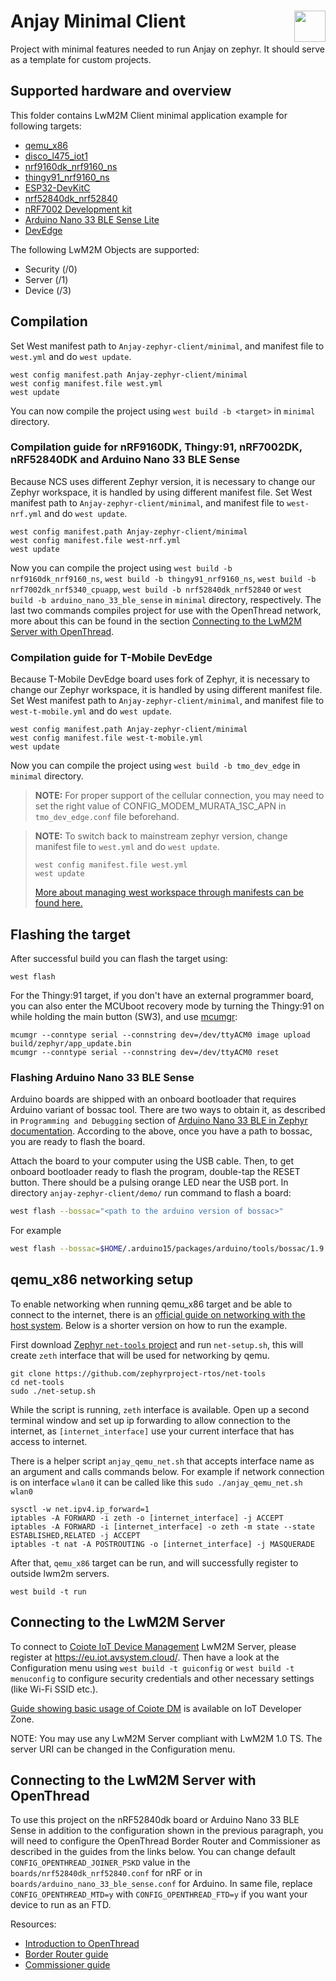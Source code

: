 # Anjay Minimal Client [<img align="right" height="50px" src="https://avsystem.github.io/Anjay-doc/_images/avsystem_logo.png">](http://www.avsystem.com/)

Project with minimal features needed to run Anjay on zephyr.
It should serve as a template for custom projects.
## Supported hardware and overview

This folder contains LwM2M Client minimal application example for following targets:
 - [qemu_x86](https://docs.zephyrproject.org/latest/boards/x86/qemu_x86/doc/index.html)
 - [disco_l475_iot1](https://docs.zephyrproject.org/latest/boards/arm/disco_l475_iot1/doc/index.html)
 - [nrf9160dk_nrf9160_ns](https://developer.nordicsemi.com/nRF_Connect_SDK/doc/latest/nrf/ug_nrf9160.html)
 - [thingy91_nrf9160_ns](https://developer.nordicsemi.com/nRF_Connect_SDK/doc/latest/nrf/ug_thingy91.html)
 - [ESP32-DevKitC](https://www.espressif.com/en/products/devkits/esp32-devkitc)
 - [nrf52840dk_nrf52840](https://docs.zephyrproject.org/latest/boards/arm/nrf52840dk_nrf52840/doc/index.html)
 - [nRF7002 Development kit](https://www.nordicsemi.com/Products/Development-hardware/nRF7002-DK)
 - [Arduino Nano 33 BLE Sense Lite](https://store.arduino.cc/products/arduino-nano-33-ble-sense)
 - [DevEdge](https://devedge.t-mobile.com/solutions/iotdevkit)

The following LwM2M Objects are supported:
 - Security (/0)
 - Server (/1)
 - Device (/3)

## Compilation

Set West manifest path to `Anjay-zephyr-client/minimal`, and manifest file to `west.yml` and do `west update`.
```
west config manifest.path Anjay-zephyr-client/minimal
west config manifest.file west.yml
west update
```

You can now compile the project using `west build -b <target>` in `minimal` directory.

### Compilation guide for nRF9160DK, Thingy:91, nRF7002DK, nRF52840DK and Arduino Nano 33 BLE Sense

Because NCS uses different Zephyr version, it is necessary to change our Zephyr workspace, it is handled by using different manifest file.
Set West manifest path to `Anjay-zephyr-client/minimal`, and manifest file to `west-nrf.yml` and do `west update`.
```
west config manifest.path Anjay-zephyr-client/minimal
west config manifest.file west-nrf.yml
west update
```
Now you can compile the project using `west build -b nrf9160dk_nrf9160_ns`, `west build -b thingy91_nrf9160_ns`, `west build -b nrf7002dk_nrf5340_cpuapp`, `west build -b nrf52840dk_nrf52840` or `west build -b arduino_nano_33_ble_sense` in `minimal` directory, respectively. The last two commands compiles project for use with the OpenThread network, more about this can be found in the section [Connecting to the LwM2M Server with OpenThread](#connecting-to-the-lwm2m-server-with-openthread).

### Compilation guide for T-Mobile DevEdge

Because T-Mobile DevEdge board uses fork of Zephyr, it is necessary to change our Zephyr workspace, it is handled by using different manifest file.
Set West manifest path to `Anjay-zephyr-client/minimal`, and manifest file to `west-t-mobile.yml` and do `west update`.
```
west config manifest.path Anjay-zephyr-client/minimal
west config manifest.file west-t-mobile.yml
west update
```
Now you can compile the project using `west build -b tmo_dev_edge` in `minimal` directory.

> **__NOTE:__**
> For proper support of the cellular connection, you may need to set the right value of CONFIG_MODEM_MURATA_1SC_APN in `tmo_dev_edge.conf` file beforehand.


> **__NOTE:__**
> To switch back to mainstream zephyr version, change manifest file to `west.yml` and do `west update`.
> ```
> west config manifest.file west.yml
> west update
> ```
> [More about managing west workspace through manifests can be found here.](https://docs.zephyrproject.org/latest/guides/west/manifest.html)

## Flashing the target

After successful build you can flash the target using:

```shell
west flash
```

For the Thingy:91 target, if you don't have an external programmer board, you can also enter the MCUboot recovery mode by turning the Thingy:91 on while holding the main button (SW3), and use [mcumgr](https://github.com/apache/mynewt-mcumgr-cli):

```shell
mcumgr --conntype serial --connstring dev=/dev/ttyACM0 image upload build/zephyr/app_update.bin
mcumgr --conntype serial --connstring dev=/dev/ttyACM0 reset
```

### Flashing Arduino Nano 33 BLE Sense

Arduino boards are shipped with an onboard bootloader that requires Arduino variant of bossac tool.
There are two ways to obtain it, as described in `Programming and Debugging` section of
[Arduino Nano 33 BLE in Zephyr documentation](https://docs.zephyrproject.org/latest/boards/arm/arduino_nano_33_ble/doc/index.html).
According to the above, once you have a path to bossac, you are ready to flash the board.

Attach the board to your computer using the USB cable. Then, to get onboard bootloader ready to flash the program,
double-tap the RESET button. There should be a pulsing orange LED near the USB port.
In directory `anjay-zephyr-client/demo/` run command to flash a board:
```bash
west flash --bossac="<path to the arduino version of bossac>"
```
For example
```bash
west flash --bossac=$HOME/.arduino15/packages/arduino/tools/bossac/1.9.1-arduino2/bossac
```

## qemu_x86 networking setup

To enable networking when running qemu_x86 target and be able to connect to the internet,
there is an [official guide on networking with the host system](https://docs.zephyrproject.org/latest/connectivity/networking/networking_with_host.html). Below is a shorter version on how to run the example.

First download [Zephyr `net-tools` project](https://github.com/zephyrproject-rtos/net-tools)
and run `net-setup.sh`, this will create `zeth` interface that will be used for networking by qemu.
```
git clone https://github.com/zephyrproject-rtos/net-tools
cd net-tools
sudo ./net-setup.sh
```
While the script is running, `zeth` interface is available. Open up a second terminal window and set up ip forwarding
to allow connection to the internet, as `[internet_interface]` use your current interface that has access to internet.

There is a helper script `anjay_qemu_net.sh` that accepts interface name as an argument and calls commands below.
For example if network connection is on interface `wlan0` it can be called like this `sudo ./anjay_qemu_net.sh wlan0`
```
sysctl -w net.ipv4.ip_forward=1
iptables -A FORWARD -i zeth -o [internet_interface] -j ACCEPT
iptables -A FORWARD -i [internet_interface] -o zeth -m state --state ESTABLISHED,RELATED -j ACCEPT
iptables -t nat -A POSTROUTING -o [internet_interface] -j MASQUERADE
```

After that, `qemu_x86` target can be run, and will successfully register to outside lwm2m servers.
```
west build -t run
```

## Connecting to the LwM2M Server

To connect to [Coiote IoT Device
Management](https://www.avsystem.com/products/coiote-iot-device-management-platform/)
LwM2M Server, please register at https://eu.iot.avsystem.cloud/. Then have
a look at the Configuration menu using `west build -t guiconfig` or `west build -t menuconfig` to configure security credentials and other
necessary settings (like Wi-Fi SSID etc.).

[Guide showing basic usage of Coiote DM](https://iotdevzone.avsystem.com/docs/IoT_quick_start/Device_onboarding/)
is available on IoT Developer Zone.

NOTE: You may use any LwM2M Server compliant with LwM2M 1.0 TS. The server URI
can be changed in the Configuration menu.

## Connecting to the LwM2M Server with OpenThread

To use this project on the nRF52840dk board or Arduino Nano 33 BLE Sense in addition to the configuration shown in the previous paragraph, you will need to configure the OpenThread Border Router and Commissioner as described in the guides from the links below.
You can change default `CONFIG_OPENTHREAD_JOINER_PSKD` value in the `boards/nrf52840dk_nrf52840.conf` for nRF or in `boards/arduino_nano_33_ble_sense.conf` for Arduino. In same file, replace `CONFIG_OPENTHREAD_MTD=y` with `CONFIG_OPENTHREAD_FTD=y` if you want your device to run as an FTD.

Resources:
- [Introduction to OpenThread](https://openthread.io/guides)
- [Border Router guide](https://openthread.io/guides/border-router)
- [Commissioner guide](https://openthread.io/guides/commissioner)
